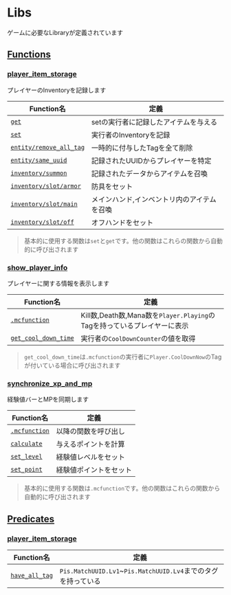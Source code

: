 # Libs
ゲームに必要なLibraryが定義されています

## [Functions](functions/)
### [player_item_storage](functions/player_item_storage/)
プレイヤーのInventoryを記録します

|Function名|定義|
|----|----|
|[`get`](functions/player_item_storage/get.mcfunction)|setの実行者に記録したアイテムを与える|
|[`set`](functions/player_item_storage/set.mcfunction)|実行者のInventoryを記録|
|[`entity/remove_all_tag`](functions/player_item_storage/entity/remove_all_tag.mcfunction)|一時的に付与したTagを全て削除|
|[`entity/same_uuid`](functions/player_item_storage/entity/same_uuid.mcfunction)|記録されたUUIDからプレイヤーを特定|
|[`inventory/summon`](functions/player_item_storage/inventory/summon.mcfunction)|記録されたデータからアイテムを召喚|
|[`inventory/slot/armor`](functions/player_item_storage/inventory/slot/armor.mcfunction)|防具をセット|
|[`inventory/slot/main`](functions/player_item_storage/inventory/slot/main.mcfunction)|メインハンド,インベントリ内のアイテムを召喚|
|[`inventory/slot/off`](functions/player_item_storage/inventory/slot/off.mcfunction)|オフハンドをセット|

> 基本的に使用する関数は`set`と`get`です。他の関数はこれらの関数から自動的に呼び出されます

### [show_player_info](functions/show_player_info/)
プレイヤーに関する情報を表示します

|Function名|定義|
|----|----|
|[`.mcfunction`](functions/show_player_info/.mcfunction)|Kill数,Death数,Mana数を`Player.Playing`のTagを持っているプレイヤーに表示|
|[`get_cool_down_time`](functions/show_player_info/get_cool_down_time.mcfunction)|実行者の`CoolDownCounter`の値を取得|

> `get_cool_down_time`は`.mcfunction`の実行者に`Player.CoolDownNow`のTagが付いている場合に呼び出されます

### [synchronize_xp_and_mp](functions/synchronize_xp_and_mp/)
経験値バーとMPを同期します

|Function名|定義|
|----|----|
|[`.mcfunction`](functions/synchronize_xp_and_mp/.mcfunction)|以降の関数を呼び出し|
|[`calculate`](functions/synchronize_xp_and_mp/calculate.mcfunction)|与えるポイントを計算|
|[`set_level`](functions/synchronize_xp_and_mp/set_level.mcfunction)|経験値レベルをセット|
|[`set_point`](functions/synchronize_xp_and_mp/set_point.mcfunction)|経験値ポイントをセット|

> 基本的に使用する関数は`.mcfunction`です。他の関数はこれらの関数から自動的に呼び出されます

## [Predicates](predicates/)
### [player_item_storage](predicates/player_item_storage/)
|Function名|定義|
|----|----|
|[`have_all_tag`](predicates/player_item_storage/have_all_tag.json)|`Pis.MatchUUID.Lv1`~`Pis.MatchUUID.Lv4`までのタグを持っている|
